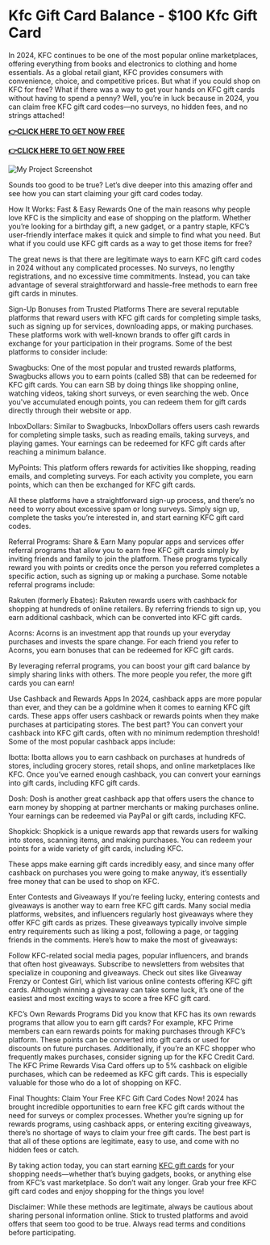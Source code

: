 # Kfc Gift Card Balance - $100 Kfc Gift Card
In 2024, KFC continues to be one of the most popular online marketplaces, offering everything from books and electronics to clothing and home essentials. As a global retail giant, KFC provides consumers with convenience, choice, and competitive prices. But what if you could shop on KFC for free? What if there was a way to get your hands on KFC gift cards without having to spend a penny? Well, you’re in luck because in 2024, you can claim free KFC gift card codes—no surveys, no hidden fees, and no strings attached!

**[👉CLICK HERE TO GET NOW FREE](https://service247.xyz/kfc4)**

**[👉CLICK HERE TO GET NOW FREE](https://service247.xyz/kfc)**

![My Project Screenshot](https://i.pinimg.com/736x/58/9b/ed/589bed9c520630a244cbd002f43c6be7.jpg)

Sounds too good to be true? Let’s dive deeper into this amazing offer and see how you can start claiming your gift card codes today.

How It Works: Fast & Easy Rewards One of the main reasons why people love KFC is the simplicity and ease of shopping on the platform. Whether you’re looking for a birthday gift, a new gadget, or a pantry staple, KFC’s user-friendly interface makes it quick and simple to find what you need. But what if you could use KFC gift cards as a way to get those items for free?

The great news is that there are legitimate ways to earn KFC gift card codes in 2024 without any complicated processes. No surveys, no lengthy registrations, and no excessive time commitments. Instead, you can take advantage of several straightforward and hassle-free methods to earn free gift cards in minutes.

Sign-Up Bonuses from Trusted Platforms There are several reputable platforms that reward users with KFC gift cards for completing simple tasks, such as signing up for services, downloading apps, or making purchases. These platforms work with well-known brands to offer gift cards in exchange for your participation in their programs. Some of the best platforms to consider include:

Swagbucks: One of the most popular and trusted rewards platforms, Swagbucks allows you to earn points (called SB) that can be redeemed for KFC gift cards. You can earn SB by doing things like shopping online, watching videos, taking short surveys, or even searching the web. Once you've accumulated enough points, you can redeem them for gift cards directly through their website or app.

InboxDollars: Similar to Swagbucks, InboxDollars offers users cash rewards for completing simple tasks, such as reading emails, taking surveys, and playing games. Your earnings can be redeemed for KFC gift cards after reaching a minimum balance.

MyPoints: This platform offers rewards for activities like shopping, reading emails, and completing surveys. For each activity you complete, you earn points, which can then be exchanged for KFC gift cards.

All these platforms have a straightforward sign-up process, and there’s no need to worry about excessive spam or long surveys. Simply sign up, complete the tasks you’re interested in, and start earning KFC gift card codes.

Referral Programs: Share & Earn Many popular apps and services offer referral programs that allow you to earn free KFC gift cards simply by inviting friends and family to join the platform. These programs typically reward you with points or credits once the person you referred completes a specific action, such as signing up or making a purchase. Some notable referral programs include:

Rakuten (formerly Ebates): Rakuten rewards users with cashback for shopping at hundreds of online retailers. By referring friends to sign up, you earn additional cashback, which can be converted into KFC gift cards.

Acorns: Acorns is an investment app that rounds up your everyday purchases and invests the spare change. For each friend you refer to Acorns, you earn bonuses that can be redeemed for KFC gift cards.

By leveraging referral programs, you can boost your gift card balance by simply sharing links with others. The more people you refer, the more gift cards you can earn!

Use Cashback and Rewards Apps In 2024, cashback apps are more popular than ever, and they can be a goldmine when it comes to earning KFC gift cards. These apps offer users cashback or rewards points when they make purchases at participating stores. The best part? You can convert your cashback into KFC gift cards, often with no minimum redemption threshold! Some of the most popular cashback apps include:

Ibotta: Ibotta allows you to earn cashback on purchases at hundreds of stores, including grocery stores, retail shops, and online marketplaces like KFC. Once you’ve earned enough cashback, you can convert your earnings into gift cards, including KFC gift cards.

Dosh: Dosh is another great cashback app that offers users the chance to earn money by shopping at partner merchants or making purchases online. Your earnings can be redeemed via PayPal or gift cards, including KFC.

Shopkick: Shopkick is a unique rewards app that rewards users for walking into stores, scanning items, and making purchases. You can redeem your points for a wide variety of gift cards, including KFC.

These apps make earning gift cards incredibly easy, and since many offer cashback on purchases you were going to make anyway, it’s essentially free money that can be used to shop on KFC.

Enter Contests and Giveaways If you’re feeling lucky, entering contests and giveaways is another way to earn free KFC gift cards. Many social media platforms, websites, and influencers regularly host giveaways where they offer KFC gift cards as prizes. These giveaways typically involve simple entry requirements such as liking a post, following a page, or tagging friends in the comments. Here’s how to make the most of giveaways:

Follow KFC-related social media pages, popular influencers, and brands that often host giveaways. Subscribe to newsletters from websites that specialize in couponing and giveaways. Check out sites like Giveaway Frenzy or Contest Girl, which list various online contests offering KFC gift cards. Although winning a giveaway can take some luck, it’s one of the easiest and most exciting ways to score a free KFC gift card.

KFC’s Own Rewards Programs Did you know that KFC has its own rewards programs that allow you to earn gift cards? For example, KFC Prime members can earn rewards points for making purchases through KFC’s platform. These points can be converted into gift cards or used for discounts on future purchases. Additionally, if you’re an KFC shopper who frequently makes purchases, consider signing up for the KFC Credit Card. The KFC Prime Rewards Visa Card offers up to 5% cashback on eligible purchases, which can be redeemed as KFC gift cards. This is especially valuable for those who do a lot of shopping on KFC.

Final Thoughts: Claim Your Free KFC Gift Card Codes Now! 2024 has brought incredible opportunities to earn free KFC gift cards without the need for surveys or complex processes. Whether you’re signing up for rewards programs, using cashback apps, or entering exciting giveaways, there’s no shortage of ways to claim your free gift cards. The best part is that all of these options are legitimate, easy to use, and come with no hidden fees or catch.

By taking action today, you can start earning [KFC gift cards](https://service247.xyz/kfc4) for your shopping needs—whether that’s buying gadgets, books, or anything else from KFC’s vast marketplace. So don’t wait any longer. Grab your free KFC gift card codes and enjoy shopping for the things you love!

Disclaimer: While these methods are legitimate, always be cautious about sharing personal information online. Stick to trusted platforms and avoid offers that seem too good to be true. Always read terms and conditions before participating.
